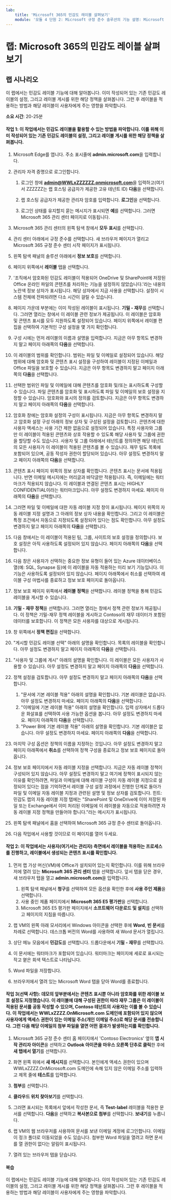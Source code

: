 ```yaml
---
lab:
    title: 'Microsoft 365의 민감도 레이블 살펴보기'
    module: '모듈 4 단원 2: Microsoft 규정 준수 솔루션의 기능 설명: Microsoft 365의 정보 보호 및 거버넌스 기능 설명'
---
```



# 랩: Microsoft 365의 민감도 레이블 살펴보기

## 랩 시나리오
이 랩에서는 민감도 레이블 기능에 대해 알아봅니다.  이미 작성되어 있는 기존 민감도 레이블의 설정, 그리고 레이블 게시를 위한 해당 정책을 살펴봅니다.   그런 후 레이블을 적용하는 방법과 해당 레이블이 사용자에게 주는 영향을 파악합니다.


**소요 시간**: 20-25분

#### 작업 1: 이 작업에서는 민감도 레이블을 활용할 수 있는 방법을 파악합니다. 이를 위해 이미 작성되어 있는 기존 민감도 레이블의 설정, 그리고 레이블 게시를 위한 해당 정책을 살펴봅니다.

1. Microsoft Edge를 엽니다. 주소 표시줄에 **admin.microsoft.com**을 입력합니다.

1. 관리자 자격 증명으로 로그인합니다.
    1. 로그인 창에 **admin@WWLxZZZZZZ.onmicrosoft.com**을 입력하고(여기서 ZZZZZZ는 랩 호스팅 공급자가 제공한 고유 테넌트 ID) **다음**을 선택합니다.
    
    1. 랩 호스팅 공급자가 제공한 관리자 암호를 입력합니다. **로그인**을 선택합니다.
    1. 로그인 상태를 유지할지 묻는 메시지가 표시되면 **예**를 선택합니다. 그러면 Microsoft 365 관리 센터 페이지로 이동됩니다.

1. Microsoft 365 관리 센터의 왼쪽 탐색 창에서 **모두 표시**를 선택합니다.

1. 관리 센터 아래에서 규정 준수를 선택합니다.  새 브라우저 페이지가 열리고 Microsoft 365 규정 준수 센터 시작 페이지가 표시됩니다.  

1. 왼쪽 탐색 패널의 솔루션 아래에서 **정보 보호**를 선택합니다.

1. 페이지 위쪽에서 **레이블** 탭을 선택합니다.

1. '조직에서 암호화된 민감도 레이블이 적용되어 OneDrive 및 SharePoint에 저장된 Office 온라인 파일의 콘텐츠를 처리하는 기능을 설정하지 않았습니다.'라는 내용의 노란색 정보 상자가 표시됩니다.  해당 상자에서 지금 사용을 선택합니다.  설정이 시스템 전체에 전파되려면 다소 시간이 걸릴 수 있습니다.


1. 페이지 가운데 부분에는 이미 작성된 레이블이 표시됩니다.  **기밀 - 재무**를 선택합니다.  그러면 열리는 창에서 이 레이블 관련 정보가 제공됩니다.  이 레이블은 암호화 및 콘텐츠 표시를 모두 지원하도록 설정되어 있습니다.  페이지 위쪽에서 레이블 편집을 선택하여 기본적인 구성 설정을 몇 가지 확인합니다.

1. 구성 시에는 먼저 레이블의 이름과 설명을 입력합니다.  지금은 아무 항목도 변경하지 말고  페이지 아래쪽의 **다음**을 선택합니다.

1. 이 레이블의 범위를 확인합니다.  범위는 파일 및 이메일로 설정되어 있습니다. 해당 범위에 대해 암호화 및 콘텐츠 표시 설정을 구성하여 레이블이 지정된 이메일과 Office 파일을 보호할 수 있습니다.  지금은 아무 항목도 변경하지 말고  페이지 아래쪽의 **다음**을 선택합니다.

1. 선택한 범위인 파일 및 이메일에 대해 콘텐츠를 암호화 및/또는 표시하도록 구성할 수 있습니다.  파일 콘텐츠를 암호화 및 표시하도록 파일 및 이메일의 보호 설정을 지정할 수 있습니다.  암호화와 표시의 정의를 검토합니다.  지금은 아무 항목도 변경하지 말고  페이지 아래쪽의 **다음**을 선택합니다.

1. 암호화 창에는 암호화 설정의 구성이 표시됩니다.  지금은 아무 항목도 변경하지 말고  암호화 설정 구성 아래의 정보 상자 및 구성된 설정을 검토합니다. 콘텐츠에 대한 사용자 액세스는 사용 기간 제한 없음으로 설정되어 있습니다.  특정 사용자와 그룹만 이 레이블이 적용된 콘텐츠와 상호 작용할 수 있도록 해당 사용자 및 그룹에 권한을 할당할 수도 있습니다.  사용자 및 그룹 아래에서 테넌트를 정의하면 해당 테넌트의 모든 사용자가 이 레이블이 적용된 콘텐츠를 볼 수 있습니다.  재무 팀도 목록에 포함되어 있으며, 공동 작성자 권한이 할당되어 있습니다.  아무 설정도 변경하지 말고  페이지 아래쪽의 **다음**을 선택합니다.

1. 콘텐츠 표시 페이지 위쪽의 정보 상자를 확인합니다.  콘텐츠 표시는 문서에 적용됩니다. 반면 이메일 메시지에는 머리글과 바닥글만 적용됩니다. 즉, 이메일에는 워터마크가 적용되지 않습니다.  이 레이블과 연결된 콘텐츠 표시는 HIGHLY CONFIDENTIAL이라는 워터마크입니다.  아무 설정도 변경하지 마세요.  페이지 아래쪽의 **다음**을 선택합니다.

1. 그러면 파일 및 이메일에 대한 자동 레이블 지정 창이 표시됩니다.  페이지 위쪽의 자동 레이블 지정 설명과 그 아래의 정보 상자 내용을 확인합니다.  그리고 이 레이블은 특정 조건에서 자동으로 지정되도록 설정되어 있다는 점도 확인합니다. 아무 설정도 변경하지 말고  페이지 아래쪽의 **다음**을 선택합니다.

1. 다음 창에서는 이 레이블이 적용된 팀, 그룹, 사이트의 보호 설정을 정의합니다. 보호 설정은 아직 사용하도록 설정되어 있지 않습니다. 페이지 아래쪽의 **다음**을 선택합니다. 

1. 다음 창은 사용자가 선택하는 중요한 정보 유형이 들어 있는 Azure 데이터베이스 열(예: SQL, Synapse 등)에 이 레이블을 자동 적용하는 미리 보기 기능입니다.  이 기능은 사용하도록 설정되어 있지 않습니다. 페이지 아래쪽에서 취소를 선택하여 레이블 구성 마법사를 종료하고 정보 보호 페이지로 돌아옵니다. 

1. 정보 보호 페이지 위쪽에서 **레이블 정책**을 선택합니다.  레이블 정책을 통해 민감도 레이블을 게시할 수 있습니다.  

1. **기밀 - 재무 정책**을 선택합니다.  그러면 열리는 창에서 정책 관련 정보가 제공됩니다.  이 정책은 기밀-재무 정책 레이블을 게시하고 Contoso의 재무 데이터가 포함된 데이터를 보호합니다.  이 정책은 모든 사용자를 대상으로 게시됩니다.  

1. 창 위쪽에서 **정책 편집**을 선택합니다.

1. "게시할 민감도 레이블 선택" 아래의 설명을 확인합니다.  목록의 레이블을 확인합니다.  아무 설정도 변경하지 말고  페이지 아래쪽의 **다음**을 선택합니다.

1. "사용자 및 그룹에 게시" 아래의 설명을 확인합니다.  이 레이블은 모든 사용자가 사용할 수 있습니다.  아무 설정도 변경하지 말고  페이지 아래쪽의 **다음**을 선택합니다.

1. 정책 설정을 검토합니다.  아무 설정도 변경하지 말고  페이지 아래쪽의 **다음**을 선택합니다.
    1. "문서에 기본 레이블 적용" 아래의 설명을 확인합니다.  기본 레이블은 없습니다. 아무 설정도 변경하지 마세요.  페이지 아래쪽의 **다음**을 선택합니다.
    1. "이메일에 기본 레이블 적용" 아래의 설명을 확인합니다.  입력 상자에서 드롭다운 화살표를 선택하여 사용 가능한 옵션을 봅니다. 아무 설정도 변경하지 마세요.  페이지 아래쪽의 **다음**을 선택합니다.
    1. "Power BI에 기본 레이블 적용" 아래의 설명을 확인합니다.  기본 레이블은 없습니다. 아무 설정도 변경하지 마세요.  페이지 아래쪽의 **다음**을 선택합니다.

1. 마지막 구성 옵션은 정책의 이름을 지정하는 것입니다.  아무 설정도 변경하지 말고  페이지 아래쪽에서 **취소**를 선택하여 정책 구성을 종료하고 정보 보호 페이지로 돌아옵니다.

1. 정보 보호 페이지에서 자동 레이블 지정을 선택합니다.  지금은 자동 레이블 정책이 구성되어 있지 않습니다.  아무 설정도 변경하지 말고  여기에 정책이 표시되지 않는 이유를 확인하려면, 파일과 이메일에 대해 레이블 구성이 자동 레이블 지정으로 설정되어 있다는 점을 기억하면서 레이블 구성 설정 과정에서 진행한 단계로 돌아가 파일 및 이메일 자동 레이블 지정과 관련된 설명 및 정보 상자를 검토합니다.  힌트:  민감도 랩의 자동 레이블 지정 탭에는  "SharePoint 및 OneDrive에 이미 저장된 파일 또는 Exchange에서 이미 처리된 이메일에 이 레이블을 자동으로 적용하려면 자동 레이블 지정 정책을 만들어야 합니다."라는 메시지가 표시됩니다.

1. 왼쪽 탐색 패널에서 홈을 선택하여 Microsoft 365 규정 준수 센터로 돌아옵니다.

1. 다음 작업에서 사용할 것이므로 이 페이지를 열어 두세요.


#### 작업 2:  이 작업에서는 사용자(여기서는 관리자) 측면에서 레이블을 적용하는 프로세스를 진행하고, 레이블에서 생성되는 콘텐츠 표시를 확인합니다.

1. 먼저 랩 가상 머신(VM)에 Office가 설치되어 있는지 확인합니다.  이를 위해 브라우저에 열려 있는 **Microsoft 365 관리 센터** 탭을 선택합니다.  앞서 탭을 닫은 경우, 새 브라우저 탭을 열고 **admin.microsoft.com**을 입력합니다.
    1. 왼쪽 탐색 패널에서 **청구**를 선택하여 모든 옵션을 확인한 후에 **사용 주인 제품**을 선택합니다.
    1. 사용 중인 제품 페이지에서 **Microsoft 365 E5 평가판**을 선택합니다.
    1. Microsoft 365 E5 평가판 페이지에서 **소프트웨어 다운로드 및 설치**를 선택하고 페이지의 지침을 따릅니다.

1. 랩 VM의 왼쪽 아래 모서리에서 Windows 아이콘을 선택한 후에 **Word**, **빈 문서**를 차례로 선택합니다.  데스크톱 버전의 Word를 사용하여 새 Word 문서가 열립니다.

1. 상단 메뉴 모음에서 **민감도**를 선택합니다. 드롭다운에서 **기밀 - 재무**를 선택합니다.

1. 이 문서에는 워터마크가 포함되어 있습니다.  워터마크는 페이지에 세로로 표시되는 작고 옅은 회색 텍스트로 나타납니다. 

1. Word 파일을 저장합니다.

1. 브라우저에서 열려 있는 Microsoft Word 탭을 닫아 Word를 종료합니다.

#### 작업 3(선택 사항): 데모의 앞부분에서는 콘텐츠 표시뿐 아니라 암호화를 위한 레이블 보호 설정도 지정했습니다. 이 레이블에 대해 구성된 권한이 따라 재무 그룹은 이 레이블이 적용된 문서를 공동 작성할 수 있으며, Contoso 테넌트의 사용자는 이를 볼 수 있습니다.  이 작업에서는 WWLxZZZZ.OnMicrosoft.com 도메인에 포함되어 있지 않으며 사용자에게 액세스 권한이 있는 이메일 주소(개인 이메일 주소)로 해당 문서를 전송합니다. 그런 다음 해당 이메일의 첨부 파일을 열면 어떤 결과가 발생하는지를 확인합니다.  

1. Microsoft 365 규정 준수 센터 홈 페이지에서 'Contoso Electronics' 옆의 **앱 시작 관리자 아이콘**을 선택하고 **Outlook 아이콘을 마우스 오른쪽 단추로 클릭**한 후에 **새 탭에서 열기**를 선택합니다.

1. 화면 왼쪽 위에서 **새 메시지**를 선택합니다.  본인에게 액세스 권한이 있으며 WWLxZZZZ.OnMicrosoft.com 도메인에 속해 있지 않은 이메일 주소를 입력하고 제목 줄에 **테스트**를 입력합니다.

1. **첨부**를 선택합니다.

1. **클라우드 위치 찾아보기**를 선택합니다.

1. 그러면 표시되는 목록에서 앞에서 작성한 문서, 즉 **Test-label** 레이블을 적용한 문서를 선택합니다. **다음**을 선택하고 **복사본으로 첨부**를 선택합니다.  **보내기**를 누릅니다.

1. 랩 VM의 웹 브라우저를 사용하여 문서를 보낸 이메일 계정에 로그인합니다.  이메일이 정크 폴더로 이동되었을 수도 있습니다.  첨부한 Word 파일을 열려고 하면 문서를 열 권한이 없다는 알림이 표시됩니다.

1. 열려 있는 브라우저 탭을 닫습니다.


#### 복습
이 랩에서는 민감도 레이블 기능에 대해 알아봅니다.  이미 작성되어 있는 기존 민감도 레이블의 설정, 그리고 레이블 게시를 위한 해당 정책을 살펴봅니다.   그런 후 레이블을 적용하는 방법과 해당 레이블이 사용자에게 주는 영향을 파악합니다.
